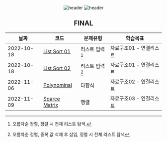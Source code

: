 

<div align="center">
  
![header](https://capsule-render.vercel.app/api?type=waving&height=250&color=89a5ea&text=Data-Structure&fontColor=ffffff)
![header](https://capsule-render.vercel.app/api?type=rect&height=50&color=ebf3f5&text=2022학년도2학기&fontColor=000000&fontSize=20)
  
 FINAL
 ---
|날짜|코드|문제유형|학습목표|
|------|---|----|----|
|2022-10-18|[List Sort 01](https://github.com/swimmin99/Data_Structure/blob/main/04_List/List1.c)|리스트 입력[^1]|자료구조01 - 연결리스트|
|2022-10-18|[List Sort 02](https://github.com/swimmin99/Data_Structure/blob/main/04_List/List2.c)|리스트 입력[^2]|자료구조01 - 연결리스트|
|2022-11-06|[Polynominal](https://github.com/swimmin99/Data_Structure/blob/main/04_List/Polynominal.c)|다항식|자료구조02 - 연결리스트|
|2022-11-09|[Sparce Matrix](https://github.com/swimmin99/Data_Structure/blob/main/04_List/SparceMatrix.c)|행렬|자료구조03 - 연결리스트|
  
</div>

[^1]: 오름차순 정렬, 정렬 시 전체 리스트 탐색.
[^2]: 오름차순 정렬, 중복 값 삭제 후 삽입, 정렬 시 전체 리스트 탐색
